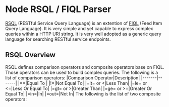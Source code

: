 # Node RSQL / FIQL Parser
[RSQL](https://github.com/jirutka/rsql-parser) (RESTful Service Query Language) is an extention of [FIQL](http://tools.ietf.org/html/draft-nottingham-atompub-fiql-00) (Feed Item Query Language). It is very simple and yet capable to express complex queries within a HTTP URI string. It is very well adopted as a generic query language for searching RESTful service endpoints.

## RSQL Overview
RSQL defines comparison operators and composite operators base on FIQL. Those operators can be used to build complex queries.
The following is a list of comparison operators:
|Comparison Operator|Description|
|-------|-------|
|==|Equal To |
|!=|Not Equal To|
|=lt= or <|Less Than|
|=le= or <=|Less Or Equal To|
|=gt= or >|Greater Than|
|=ge= or >=|Greater Or Equal To|
|=in=|In|
|=out=|Not In|
The following is the list of two composite operators:

